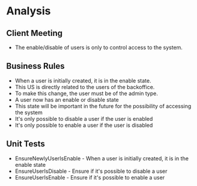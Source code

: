 # Analysis

## Client Meeting

- The enable/disable of users is only to control access to the system.

## Business Rules

- When a user is initially created, it is in the enable state.
- This US is directly related to the users of the backoffice.
- To make this change, the user must be of the admin type.
- A user now has an enable or disable state
- This state will be important in the future for the possibility of accessing the system
- It's only possible to disable a user if the user is enabled
- It's only possible to enable a user if the user is disabled


## Unit Tests

- EnsureNewlyUserIsEnable - When a user is initially created, it is in the enable state
- EnsureUserIsDisable - Ensure if it's possible to disable a user
- EnsureUserIsEnable - Ensure if it's possible to enable a user